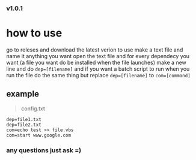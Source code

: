 ### v1.0.1

# how to use

go to releses and download the latest verion
to use make a text file and name it anything you want
open the text file and for every dependecy you want (a file you want do be installed when the file launches) make a new line and do `dep=[filename]` 
and if you want a batch script to run when you run the file do the same thing but replace `dep=[filename]` to `com=[command]`

## example

> config.txt
```
dep=file1.txt
dep=file2.txt
com=echo test >> file.vbs
com=start www.google.com
```

### any questions just ask =)


